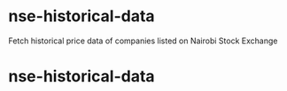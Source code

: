# nse-historical-data
Fetch historical price data of companies listed on Nairobi Stock Exchange
# nse-historical-data
